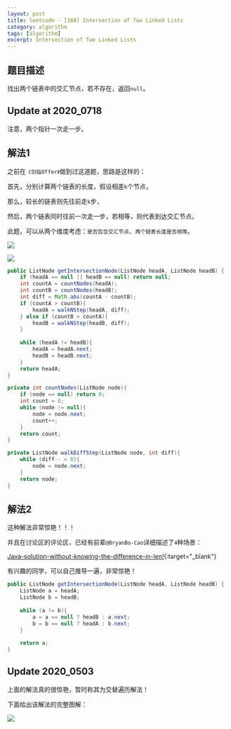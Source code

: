 ```yaml
---
layout: post
title: leetcode - [160] Intersection of Two Linked Lists
category: algorithm
tags: [algorithm]
excerpt: Intersection of Two Linked Lists
---
```


## 题目描述  

找出两个链表中的交汇节点，若不存在，返回`null`。  


## Update at 2020_0718  

注意，两个指针一次走一步。  


## 解法1  

之前在`《剑指Offer》`做到过这道题，思路是这样的：  

首先，分别计算两个链表的长度，假设相差`k`个节点，  

那么，较长的链表则先往前走`k`步，  

然后，两个链表同时往前一次走一步，若相等，则代表到达交汇节点。  

此题，可以从两个维度考虑：`是否包含交汇节点`、`两个链表长度是否相等`。  

![](https://yyc-images.oss-cn-beijing.aliyuncs.com/leetcode_160_have_intersection.png)  

![](https://yyc-images.oss-cn-beijing.aliyuncs.com/leetcode_160_have_no_intersection.png)  


``` java
public ListNode getIntersectionNode(ListNode headA, ListNode headB) {
    if (headA == null || headB == null) return null;
    int countA = countNodes(headA);
    int countB = countNodes(headB);
    int diff = Math.abs(countA - countB);
    if (countA > countB){
        headA = walkNStep(headA, diff);
    } else if (countB > countA){
        headB = walkNStep(headB, diff);
    }
    
    while (headA != headB){
        headA = headA.next;
        headB = headB.next;
    }
    return headA;
}

private int countNodes(ListNode node){
    if (node == null) return 0;
    int count = 0;
    while (node != null){
        node = node.next;
        count++;
    }
    return count;
}

private ListNode walkDiffStep(ListNode node, int diff){
    while (diff-- > 0){
        node = node.next;
    }
    return node;
}
```


## 解法2  


这种解法非常惊艳！！！  

并且在讨论区的评论区，已经有前辈`@BryanBo-Cao`详细描述了`4`种场景：  

[Java-solution-without-knowing-the-difference-in-len!](https://leetcode.com/problems/intersection-of-two-linked-lists/discuss/49785/Java-solution-without-knowing-the-difference-in-len!){:target="_blank"}  

 

有兴趣的同学，可以自己推导一遍，非常惊艳！  

``` java
public ListNode getIntersectionNode(ListNode headA, ListNode headB) {
    ListNode a = headA;
    ListNode b = headB;
    
    while (a != b){
        a = a == null ? headB : a.next;
        b = b == null ? headA : b.next;
    }
    
    return a;
}
```

## Update 2020_0503  

上面的解法真的很惊艳，暂时称其为交替遍历解法！  

下面给出该解法的完整图解：  

![](https://yyc-images.oss-cn-beijing.aliyuncs.com/leetcode_160_double_iteration.png)  
